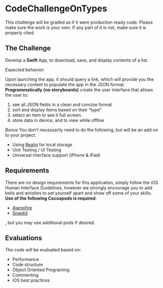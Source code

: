 # CodeChallengeOnTypes

This challenge will be graded as if it were production ready code. Please make sure the work is your own. If any part of it is not, make sure it is properly cited.

## The Challenge
Develop a **Swift** App, to download, save, and display contents of a list.

*Expected behavior:*

Upon launching the app, it should query a link, which will provide you the necessary content to populate the app in the JSON format.
**Programmatically (no storyboards)** create the user interface that allows the user to:
 
1. see all JSON fields in a clean and concise format
2. sort and display items based on their “type”
3. select an item to see it full screen.
4. store data in device, and to view while offline

*Bonus*
You don't necessarily need to do the following, but will be an add on to your project.
- Using [Realm](https://github.com/realm/realm-cocoa) for local storage
- Unit Testing / UI Testing
- Universal interface support (iPhone & iPad)

## Requirements
There are no design requirements for this application, simply follow the iOS Human Interface Guidelines, however we strongly encourage you to add bells and whistles to set yourself apart and show off some of your skills.
**Use of the following Cocoapods is required**: 

- [Alamofire](https://github.com/Alamofire/Alamofire)
- [Snapkit](https://github.com/SnapKit/SnapKit)

, but you may use additional pods if desired.

## Evaluations
The code will be evaluated based on:
* Performance
* Code structure
* Object Oriented Programing
* Commenting
* iOS best practices
